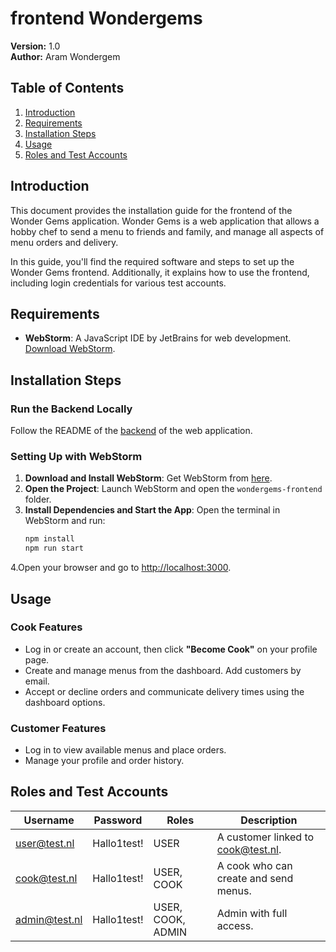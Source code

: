 # frontend Wondergems

**Version:** 1.0  
**Author:** Aram Wondergem  

## Table of Contents

1. [Introduction](#introduction)
2. [Requirements](#requirements)
3. [Installation Steps](#installation-steps)
4. [Usage](#usage)
5. [Roles and Test Accounts](#roles-and-test-accounts)

## Introduction

This document provides the installation guide for the frontend of the Wonder Gems application. Wonder Gems is a web application that allows a hobby chef to send a menu to friends and family, and manage all aspects of menu orders and delivery.

In this guide, you'll find the required software and steps to set up the Wonder Gems frontend. Additionally, it explains how to use the frontend, including login credentials for various test accounts.


## Requirements

- **WebStorm**: A JavaScript IDE by JetBrains for web development. [Download WebStorm](https://www.jetbrains.com/webstorm/download).

## Installation Steps

### Run the Backend Locally
Follow the README of the [backend](https://github.com/AramWondergem/final-assignment-bootcamp-backend) of the web application.

### Setting Up with WebStorm

1. **Download and Install WebStorm**: Get WebStorm from [here](https://www.jetbrains.com/webstorm/download).
2. **Open the Project**: Launch WebStorm and open the `wondergems-frontend` folder.
3. **Install Dependencies and Start the App**: Open the terminal in WebStorm and run:
   ```bash
   npm install
   npm run start
4.Open your browser and go to [http://localhost:3000](http://localhost:3000).

## Usage

### Cook Features

- Log in or create an account, then click **"Become Cook"** on your profile page.
- Create and manage menus from the dashboard. Add customers by email.
- Accept or decline orders and communicate delivery times using the dashboard options.

### Customer Features

- Log in to view available menus and place orders.
- Manage your profile and order history.

## Roles and Test Accounts

| Username       | Password     | Roles           | Description                                   |
|----------------|--------------|-----------------|-----------------------------------------------|
| user@test.nl   | Hallo1test!  | USER            | A customer linked to cook@test.nl.            |
| cook@test.nl   | Hallo1test!  | USER, COOK      | A cook who can create and send menus.         |
| admin@test.nl  | Hallo1test!  | USER, COOK, ADMIN | Admin with full access.                     |



